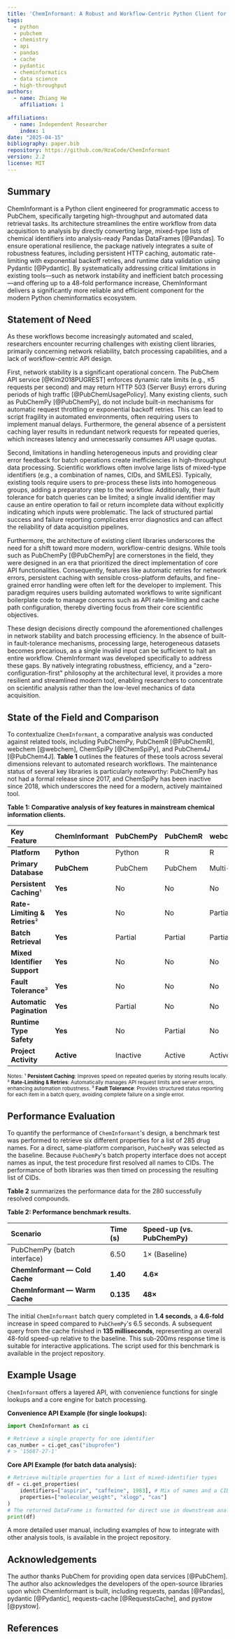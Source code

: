 ```yaml
---
title: 'ChemInformant: A Robust and Workflow-Centric Python Client for High-Throughput PubChem Access'
tags:
  - python
  - pubchem
  - chemistry
  - api
  - pandas
  - cache
  - pydantic
  - cheminformatics
  - data science
  - high-throughput
authors:
  - name: Zhiang He
    affiliation: 1
    
affiliations:
  - name: Independent Researcher
    index: 1
date: "2025-04-15"
bibliography: paper.bib
repository: https://github.com/HzaCode/ChemInformant
version: 2.2
license: MIT
---
```


## Summary

ChemInformant is a Python client engineered for programmatic access to PubChem, specifically targeting high-throughput and automated data retrieval tasks. Its architecture streamlines the entire workflow from data acquisition to analysis by directly converting large, mixed-type lists of chemical identifiers into analysis-ready Pandas DataFrames [@Pandas]. To ensure operational resilience, the package natively integrates a suite of robustness features, including persistent HTTP caching, automatic rate-limiting with exponential backoff retries, and runtime data validation using Pydantic [@Pydantic]. By systematically addressing critical limitations in existing tools—such as network instability and inefficient batch processing—and offering up to a 48-fold performance increase, ChemInformant delivers a significantly more reliable and efficient component for the modern Python cheminformatics ecosystem.

## Statement of Need

As these workflows become increasingly automated and scaled, researchers encounter recurring challenges with existing client libraries, primarily concerning network reliability, batch processing capabilities, and a lack of workflow-centric API design.

First, network stability is a significant operational concern. The PubChem API service [@Kim2018PUGREST] enforces dynamic rate limits (e.g., ≤5 requests per second) and may return HTTP 503 (Server Busy) errors during periods of high traffic [@PubChemUsagePolicy]. Many existing clients, such as PubChemPy [@PubChemPy], do not include built-in mechanisms for automatic request throttling or exponential backoff retries. This can lead to script fragility in automated environments, often requiring users to implement manual delays. Furthermore, the general absence of a persistent caching layer results in redundant network requests for repeated queries, which increases latency and unnecessarily consumes API usage quotas.

Second, limitations in handling heterogeneous inputs and providing clear error feedback for batch operations create inefficiencies in high-throughput data processing. Scientific workflows often involve large lists of mixed-type identifiers (e.g., a combination of names, CIDs, and SMILES). Typically, existing tools require users to pre-process these lists into homogeneous groups, adding a preparatory step to the workflow. Additionally, their fault tolerance for batch queries can be limited; a single invalid identifier may cause an entire operation to fail or return incomplete data without explicitly indicating which inputs were problematic. The lack of structured partial success and failure reporting complicates error diagnostics and can affect the reliability of data acquisition pipelines.

Furthermore, the architecture of existing client libraries underscores the need for a shift toward more modern, workflow-centric designs. While tools such as PubChemPy [@PubChemPy] are cornerstones in the field, they were designed in an era that prioritized the direct implementation of core API functionalities. Consequently, features like automatic retries for network errors, persistent caching with sensible cross-platform defaults, and fine-grained error handling were often left for the developer to implement. This paradigm requires users building automated workflows to write significant boilerplate code to manage concerns such as API rate-limiting and cache path configuration, thereby diverting focus from their core scientific objectives.

These design decisions directly compound the aforementioned challenges in network stability and batch processing efficiency. In the absence of built-in fault-tolerance mechanisms, processing large, heterogeneous datasets becomes precarious, as a single invalid input can be sufficient to halt an entire workflow. ChemInformant was developed specifically to address these gaps. By natively integrating robustness, efficiency, and a "zero-configuration-first" philosophy at the architectural level, it provides a more resilient and streamlined modern tool, enabling researchers to concentrate on scientific analysis rather than the low-level mechanics of data acquisition.

## State of the Field and Comparison

To contextualize `ChemInformant`, a comparative analysis was conducted against related tools, including PubChemPy, PubChemR [@PubChemR], webchem [@webchem], ChemSpiPy [@ChemSpiPy], and PubChem4J [@PubChem4J]. **Table 1** outlines the features of these tools across several dimensions relevant to automated research workflows. The maintenance status of several key libraries is particularly noteworthy: PubChemPy has not had a formal release since 2017, and ChemSpiPy has been inactive since 2018, which underscores the need for a modern, actively maintained tool.

**Table 1: Comparative analysis of key features in mainstream chemical information clients.**

| Key Feature | **ChemInformant** | PubChemPy | PubChemR | webchem | ChemSpiPy | PubChem4J |
| :--- | :--- | :--- | :--- | :--- | :--- | :--- |
| **Platform** | **Python** | Python | R | R | Python | Java |
| **Primary Database** | **PubChem** | PubChem | PubChem | Multi-DB | ChemSpider | PubChem |
| **Persistent Caching**¹ | **Yes** | No | No | No | No | N/A |
| **Rate-Limiting & Retries**² | **Yes** | No | No | Partial | No | N/A |
| **Batch Retrieval** | **Yes** | Partial | Partial | Partial | Partial | Yes |
| **Mixed Identifier Support** | **Yes** | No | No | No | No | N/A |
| **Fault Tolerance**³ | **Yes** | No | No | No | No | N/A |
| **Automatic Pagination** | **Yes** | Partial | No | No | No | N/A |
| **Runtime Type Safety** | **Yes** | No | Partial | No | No | Yes |
| **Project Activity** | **Active** | Inactive | Active | Active | Inactive | Archived |

<small>Notes: ¹ **Persistent Caching**: Improves speed on repeated queries by storing results locally. ² **Rate-Limiting & Retries**: Automatically manages API request limits and server errors, enhancing automation robustness. ³ **Fault Tolerance**: Provides structured status reporting for each item in a batch query, avoiding complete failure on a single error.</small>



## Performance Evaluation

To quantify the performance of `ChemInformant`'s design, a benchmark test was performed to retrieve six different properties for a list of 285 drug names. For a direct, same-platform comparison, `PubChemPy` was selected as the baseline. Because `PubChemPy`'s batch property interface does not accept names as input, the test procedure first resolved all names to CIDs. The performance of both libraries was then timed on processing the resulting list of CIDs.

**Table 2** summarizes the performance data for the 280 successfully resolved compounds.

**Table 2: Performance benchmark results.**

| Scenario | Time (s) | Speed-up (vs. PubChemPy) |
| :--- | :--- | :--- |
| PubChemPy (batch interface) | 6.50 | 1× (Baseline) |
| **ChemInformant — Cold Cache** | **1.40** | **4.6×** |
| **ChemInformant — Warm Cache** | **0.135** | **48×** |

The initial `ChemInformant` batch query completed in **1.4 seconds**, a **4.6-fold** increase in speed compared to `PubChemPy`'s 6.5 seconds. A subsequent query from the cache finished in **135 milliseconds**, representing an overall 48-fold speed-up relative to the baseline. This sub-200ms response time is suitable for interactive applications. The script used for this benchmark is available in the project repository.

## Example Usage

`ChemInformant` offers a layered API, with convenience functions for single lookups and a core engine for batch processing.

**Convenience API Example (for single lookups):**
```python
import ChemInformant as ci

# Retrieve a single property for one identifier
cas_number = ci.get_cas("ibuprofen")
# > '15687-27-1'
````

**Core API Example (for batch data analysis):**

```python
# Retrieve multiple properties for a list of mixed-identifier types
df = ci.get_properties(
    identifiers=["aspirin", "caffeine", 1983], # Mix of names and a CID
    properties=["molecular_weight", "xlogp", "cas"]
)
# The returned DataFrame is formatted for direct use in downstream analysis tools
print(df)
```

A more detailed user manual, including examples of how to integrate with other analysis tools, is available in the project repository.

## Acknowledgements

The author thanks PubChem for providing open data services [@PubChem]. The author also acknowledges the developers of the open-source libraries upon which ChemInformant is built, including requests, pandas [@Pandas], pydantic [@Pydantic], requests-cache [@RequestsCache], and pystow [@pystow].

## References
